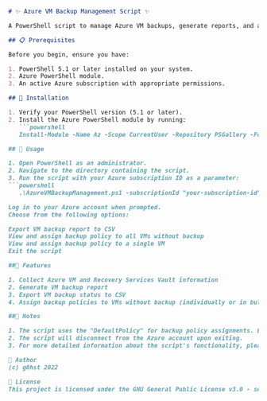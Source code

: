 ```markdown
# ✨ Azure VM Backup Management Script ✨

A PowerShell script to manage Azure VM backups, generate reports, and assign backup policies.

## 📋 Prerequisites

Before you begin, ensure you have:

1. PowerShell 5.1 or later installed on your system.
2. Azure PowerShell module.
3. An active Azure subscription with appropriate permissions.

## 🚀 Installation

1. Verify your PowerShell version (5.1 or later).
2. Install the Azure PowerShell module by running:
   ```powershell
   Install-Module -Name Az -Scope CurrentUser -Repository PSGallery -Force

## 🔧 Usage

1. Open PowerShell as an administrator.
2. Navigate to the directory containing the script.
3. Run the script with your Azure subscription ID as a parameter:
```powershell
   .\AzureVMBackupManagement.ps1 -subscriptionId "your-subscription-id"

Log in to your Azure account when prompted.
Choose from the following options:

Export VM backup report to CSV
View and assign backup policy to all VMs without backup
View and assign backup policy to a single VM
Exit the script

##🌟 Features

1. Collect Azure VM and Recovery Services Vault information
2. Generate VM backup report
3. Export VM backup status to CSV
4. Assign backup policies to VMs without backup (individually or in bulk)

##📝 Notes

1. The script uses the "DefaultPolicy" for backup policy assignments. Ensure this policy exists in your Recovery Services Vault or modify the script to use a different policy.
2. The script will disconnect from the Azure account upon exiting.
3. For more detailed information about the script's functionality, please refer to the comments within the script file.

👤 Author
(c) g0hst 2022

📄 License
This project is licensed under the GNU General Public License v3.0 - see the LICENSE file for details.
